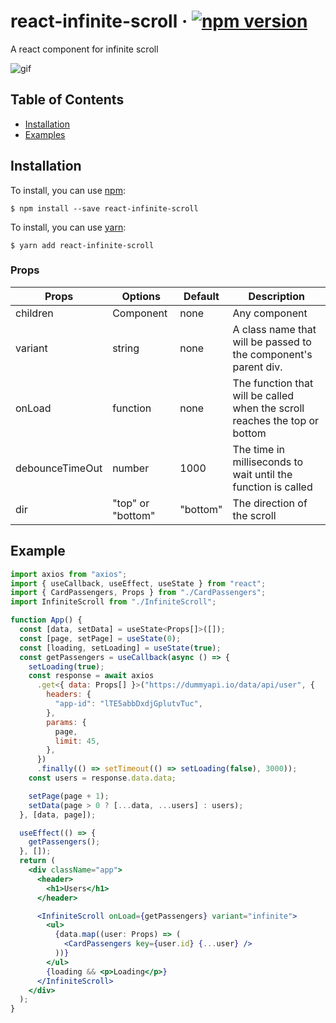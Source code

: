 # react-infinite-scroll &middot; [![npm version](https://img.shields.io/badge/npm-v1.0.1-blue)](https://www.npmjs.com/package/react-brazil-map)

A react component for infinite scroll

![gif](gif.gif)

## Table of Contents

- [Installation](#installation)
- [Examples](#example)

## Installation

To install, you can use [npm](https://npmjs.org/):

    $ npm install --save react-infinite-scroll

To install, you can use [yarn](https://https://yarnpkg.com/):

    $ yarn add react-infinite-scroll

### Props

| Props           | Options           | Default  | Description                                                                |
| --------------- | ----------------- | -------- | -------------------------------------------------------------------------- |
| children        | Component         | none     | Any component                                                              |
| variant         | string            | none     | A class name that will be passed to the component's parent div.            |
| onLoad          | function          | none     | The function that will be called when the scroll reaches the top or bottom |
| debounceTimeOut | number            | 1000     | The time in milliseconds to wait until the function is called              |
| dir             | "top" or "bottom" | "bottom" | The direction of the scroll                                                |

## Example

```jsx
import axios from "axios";
import { useCallback, useEffect, useState } from "react";
import { CardPassengers, Props } from "./CardPassengers";
import InfiniteScroll from "./InfiniteScroll";

function App() {
  const [data, setData] = useState<Props[]>([]);
  const [page, setPage] = useState(0);
  const [loading, setLoading] = useState(true);
  const getPassengers = useCallback(async () => {
    setLoading(true);
    const response = await axios
      .get<{ data: Props[] }>("https://dummyapi.io/data/api/user", {
        headers: {
          "app-id": "lTE5abbDxdjGplutvTuc",
        },
        params: {
          page,
          limit: 45,
        },
      })
      .finally(() => setTimeout(() => setLoading(false), 3000));
    const users = response.data.data;

    setPage(page + 1);
    setData(page > 0 ? [...data, ...users] : users);
  }, [data, page]);

  useEffect(() => {
    getPassengers();
  }, []);
  return (
    <div className="app">
      <header>
        <h1>Users</h1>
      </header>

      <InfiniteScroll onLoad={getPassengers} variant="infinite">
        <ul>
          {data.map((user: Props) => (
            <CardPassengers key={user.id} {...user} />
          ))}
        </ul>
        {loading && <p>Loading</p>}
      </InfiniteScroll>
    </div>
  );
}
```
